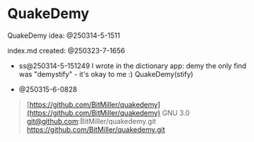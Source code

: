 # QuakeDemy

QuakeDemy idea: @250314-5-1511

index.md created: @250323-7-1656


- ss@250314-5-151249
I wrote in the dictionary app: demy
the only find was "demystify" - it's okay to me :)
QuakeDemy(stify)

- @250315-6-0828
> [https://github.com/BitMiller/quakedemy](https://github.com/BitMiller/quakedemy)
GNU 3.0
> git@github.com:BitMiller/quakedemy.git
> https://github.com/BitMiller/quakedemy.git
